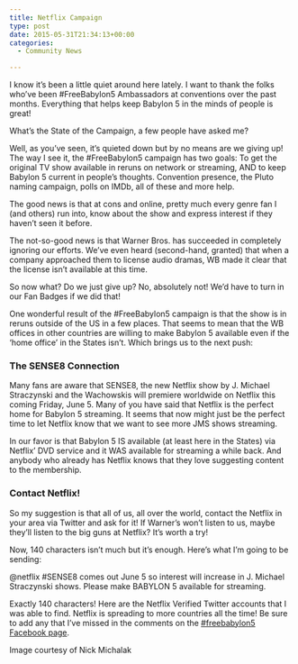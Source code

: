 ```yaml
---
title: Netflix Campaign
type: post
date: 2015-05-31T21:34:13+00:00
categories:
  - Community News

---
```

I know it&#8217;s been a little quiet around here lately. I want to thank the folks who&#8217;ve been #FreeBabylon5 Ambassadors at conventions over the past months. Everything that helps keep Babylon 5 in the minds of people is great!

What&#8217;s the State of the Campaign, a few people have asked me?

Well, as you&#8217;ve seen, it&#8217;s quieted down but by no means are we giving up! The way I see it, the #FreeBabylon5 campaign has two goals: To get the original TV show available in reruns on network or streaming, AND to keep Babylon 5 current in people&#8217;s thoughts. Convention presence, the Pluto naming campaign, polls on IMDb, all of these and more help.

The good news is that at cons and online, pretty much every genre fan I (and others) run into, know about the show and express interest if they haven&#8217;t seen it before.

The not-so-good news is that Warner Bros. has succeeded in completely ignoring our efforts. We’ve even heard (second-hand, granted) that when a company approached them to license audio dramas, WB made it clear that the license isn’t available at this time.

So now what? Do we just give up? No, absolutely not! We’d have to turn in our Fan Badges if we did that!

One wonderful result of the #FreeBabylon5 campaign is that the show is in reruns outside of the US in a few places. That seems to mean that the WB offices in other countries are willing to make Babylon 5 available even if the ‘home office’ in the States isn’t. Which brings us to the next push:

### The SENSE8 Connection

Many fans are aware that SENSE8, the new Netflix show by J. Michael Straczynski and the Wachowskis will premiere worldwide on Netflix this coming Friday, June 5. Many of you have said that Netflix is the perfect home for Babylon 5 streaming. It seems that now might just be the perfect time to let Netflix know that we want to see more JMS shows streaming.

In our favor is that Babylon 5 IS available (at least here in the States) via Netflix’ DVD service and it WAS available for streaming a while back. And anybody who already has Netflix knows that they love suggesting content to the membership.

### Contact Netflix!

So my suggestion is that all of us, all over the world, contact the Netflix in your area via Twitter and ask for it! If Warner’s won’t listen to us, maybe they’ll listen to the big guns at Netflix? It’s worth a try!

Now, 140 characters isn’t much but it&#8217;s enough. Here’s what I’m going to be sending:

@netflix ‪#‎SENSE8‬ comes out June 5 so interest will increase in J. Michael Straczynski shows. Please make BABYLON 5 available for streaming.

Exactly 140 characters! Here are the Netflix Verified Twitter accounts that I was able to find. Netflix is spreading to more countries all the time! Be sure to add any that I’ve missed in the comments on the [#freebabylon5 Facebook page][1].

Image courtesy of Nick Michalak

 [1]: https://www.facebook.com/FreeBabylon5?fref=photo
